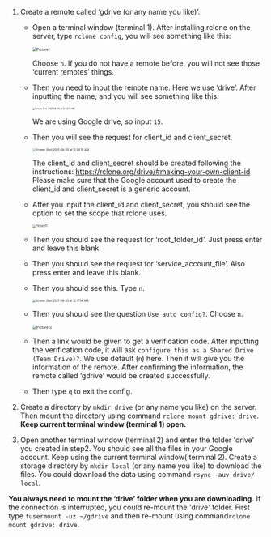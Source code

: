   

1. Create a remote called ‘gdrive (or any name you like)’. 

   * Open a terminal window (terminal 1). After installing rclone on the server, type `rclone config`, you will see something like this:

     <img src="/Users/rli12/Desktop/Picture1.png" alt="Picture1" style="zoom:50%;" />

     Choose `n`. If you do not have a remote before, you will not see those ‘current remotes’ things.

   * Then you need to input the remote name. Here we use ‘drive’. After inputting the name, and you will see something like this: 

     <img src="/Users/rli12/Desktop/Screen Shot 2021-08-05 at 12.02.13 AM.png" alt="Screen Shot 2021-08-05 at 12.02.13 AM" style="zoom:30%;" />

     We are using Google drive, so input `15`. 

   * Then you will see the request for client_id and client_secret. 

     <img src="/Users/rli12/Desktop/Screen Shot 2021-08-05 at 12.06.19 AM.png" alt="Screen Shot 2021-08-05 at 12.06.19 AM" style="zoom:40%;" />

     The client_id and client_secret should be created following the instructions: https://rclone.org/drive/#making-your-own-client-id
     Please make sure that the Google account used to create the client_id and client_secret is a generic account.

   * After you input the client_id and client_secret, you should see the option to set the scope that rclone uses. 

     <img src="/Users/rli12/Desktop/Picture11.png" alt="Picture11" style="zoom:40%;" />

   * Then you should see the request for ‘root_folder_id’. Just press enter and leave this blank.

   * Then you should see the request for ‘service_account_file’. Also press enter and leave this blank. 

   * Then you should see this. Type `n`.

     <img src="/Users/rli12/Desktop/Screen Shot 2021-08-05 at 12.17.54 AM.png" alt="Screen Shot 2021-08-05 at 12.17.54 AM" style="zoom:40%;" />

   * Then you should see the question `Use auto config?`. Choose `n`. 

     <img src="/Users/rli12/Desktop/Picture12.png" alt="Picture12" style="zoom:50%;" />

   * Then a link would be given to get a verification code. After inputting the verification code, it will ask `configure this as a Shared Drive (Team Drive)?`. We use default (`n`) here. Then it will give you the information of the remote. After confirming the information, the remote called ‘gdrive’ would be created successfully. 

   * Then type `q` to exit the config. 

2. Create a directory by `mkdir drive` (or any name you like) on the server. Then mount the directory using command `rclone mount gdrive: drive`. **Keep current terminal window (terminal 1) open.** 

3. Open another terminal window (terminal 2) and enter the folder 'drive' you created in step2. You should see all the files in your Google account. 
   Keep using the current terminal window( terminal 2).  Create a storage directory by `mkdir local` (or any name you like) to download the files. You could download the data using command `rsync -auv drive/ local`.  

**You always need to mount the ‘drive’ folder when you are downloading.** If the connection is interrupted, you could re-mount the 'drive' folder. First type `fusermount -uz ~/gdrive` and then re-mount using command`rclone mount gdrive: drive`. 

 

 

